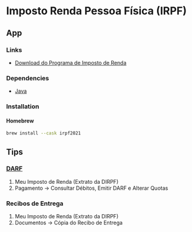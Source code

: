 # Imposto Renda Pessoa Física (IRPF)

## App

### Links

- [Download do Programa de Imposto de Renda](https://www.gov.br/receitafederal/pt-br/centrais-de-conteudo/download/pgd/dirpf)

### Dependencies

- [Java](/java.md)

### Installation

#### Homebrew

```sh
brew install --cask irpf2021
```

## Tips

### [DARF](https://cav.receita.fazenda.gov.br/autenticacao/login)

1. Meu Imposto de Renda (Extrato da DIRPF)
2. Pagamento -> Consultar Débitos, Emitir DARF e Alterar Quotas

### Recibos de Entrega

1. Meu Imposto de Renda (Extrato da DIRPF)
2. Documentos -> Cópia do Recibo de Entrega
